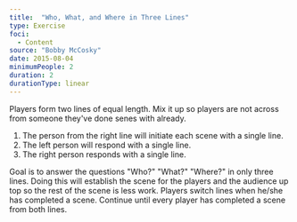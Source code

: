 ```yaml
---
title:  "Who, What, and Where in Three Lines"
type: Exercise
foci:
  - Content
source: "Bobby McCosky"
date: 2015-08-04
minimumPeople: 2
duration: 2
durationType: linear
---
```

Players form two lines of equal length. Mix it up so players are not across from someone they've done senes with already.

1. The person from the right line will initiate each scene with a single line.
2. The left person will respond with a single line.
3. The right person responds with a single line.

Goal is to answer the questions "Who?" "What?" "Where?" in only three lines.
Doing this will establish the scene for the players and the audience up top so the rest of the scene is less work.
Players switch lines when he/she has completed a scene. Continue until every player has completed a scene from both lines.
